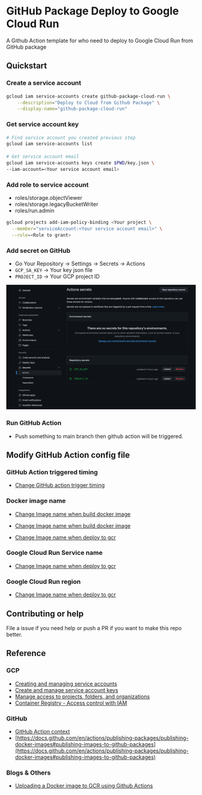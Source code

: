 # GitHub Package Deploy to Google Cloud Run

A Github Action template for who need to deploy to Google Cloud Run from GitHub package

## Quickstart

### Create a service account

```sh
gcloud iam service-accounts create github-package-cloud-run \
    --description="Deploy to Cloud from Github Package" \
    --display-name="github-package-cloud-run"
```

### Get service account key

```sh
# Find service account you created previous step
gcloud iam service-accounts list

# Get service account email
gcloud iam service-accounts keys create $PWD/key.json \
--iam-account=<Your service account email>
```

### Add role to service account

- roles/storage.objectViewer
- roles/storage.legacyBucketWriter
- roles/run.admin

```sh
gcloud projects add-iam-policy-binding <Your project \
  --member="serviceAccount:<Your service account email>" \
  --role=<Role to grant>   
```

### Add secret on GitHub

- Go Your Repository -> Settings -> Secrets -> Actions
- `GCP_SA_KEY` -> Your key json file
- `PROJECT_ID` -> Your GCP project ID 

![](image/github-action-secrets.png)

### Run GitHub Action

- Push something to main branch then github action will be triggered.

## Modify GitHub Action config file

### GitHub Action triggered timing

- [Change GitHub action trigger timing](https://github.com/liaojason2/node-github-package-cloud-run/blob/main/.github/workflows/build-push-docker-image-to-github-package.yaml#L12-L14)

### Docker image name

- [Change Image name when build docker image](https://github.com/liaojason2/node-github-package-cloud-run/blob/main/.github/workflows/build-push-docker-image-to-github-package.yaml#L18)

- [Change Image name when build docker image](https://github.com/liaojason2/node-github-package-cloud-run/blob/main/.github/workflows/build-push-docker-image-to-github-package.yaml#L18)
- [Change Image name when deploy to gcr](https://github.com/liaojason2/node-github-package-cloud-run/blob/main/.github/workflows/deploy-to-google-cloud-run.yaml#L12)

### Google Cloud Run Service name

- [Change Image name when deploy to gcr](https://github.com/liaojason2/node-github-package-cloud-run/blob/main/.github/workflows/deploy-to-google-cloud-run.yaml#L15)

### Google Cloud Run region

- [Change Image name when deploy to gcr](https://github.com/liaojason2/node-github-package-cloud-run/blob/main/.github/workflows/deploy-to-google-cloud-run.yaml#L17)

## Contributing or help

File a issue if you need help or push a PR if you want to make this repo better.

## Reference

### GCP
 
- [Creating and managing service accounts](https://cloud.google.com/iam/docs/creating-managing-service-accounts)
- [Create and manage service account keys](https://cloud.google.com/iam/docs/creating-managing-service-account-keys#creating)
- [Manage access to projects, folders, and organizations](https://cloud.google.com/iam/docs/granting-changing-revoking-access#view-access)
- [Container Registry - Access control with IAM](https://cloud.google.com/container-registry/docs/access-control)

### GitHub

- [GitHub Action context](https://docs.github.com/en/actions/learn-github-actions/contexts)
- [https://docs.github.com/en/actions/publishing-packages/publishing-docker-images#publishing-images-to-github-packages](https://docs.github.com/en/actions/publishing-packages/publishing-docker-images#publishing-images-to-github-packages)

### Blogs & Others

- [Uploading a Docker image to GCR using Github Actions](https://medium.com/mistergreen-engineering/uploading-a-docker-image-to-gcr-using-github-actions-92e1cdf14811)